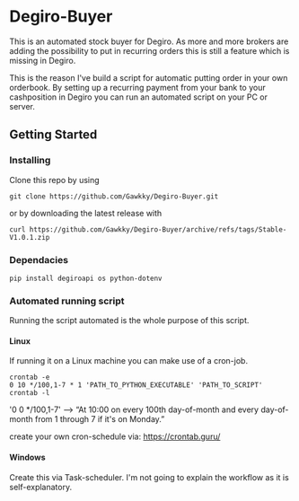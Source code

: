 # Degiro-Buyer

This is an automated stock buyer for Degiro.
As more and more brokers are adding the possibility to put in recurring orders this is still a feature which is missing in Degiro.

This is the reason I've build a script for automatic putting order in your own orderbook.
By setting up a recurring payment from your bank to your cashposition in Degiro you can run an automated script on your PC or server.

## Getting Started

### Installing

Clone this repo by using

```
git clone https://github.com/Gawkky/Degiro-Buyer.git
```

or by downloading the latest release with

```
curl https://github.com/Gawkky/Degiro-Buyer/archive/refs/tags/Stable-V1.0.1.zip
```

### Dependacies

```
pip install degiroapi os python-dotenv
```

### Automated running script

Running the script automated is the whole purpose of this script. 

#### Linux

If running it on a Linux machine you can make use of a cron-job.

```
crontab -e
0 10 */100,1-7 * 1 'PATH_TO_PYTHON_EXECUTABLE' 'PATH_TO_SCRIPT'
crontab -l
```

'0 0 */100,1-7' --> “At 10:00 on every 100th day-of-month and every day-of-month from 1 through 7 if it's on Monday.”

create your own cron-schedule via: https://crontab.guru/

#### Windows

Create this via Task-scheduler. I'm not going to explain the workflow as it is self-explanatory.